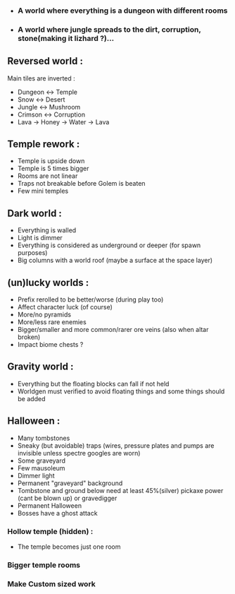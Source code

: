 * ### A world where everything is a dungeon with different rooms

* ### A world where jungle spreads to the dirt, corruption, stone(making it lizhard ?)...

## Reversed world :
Main tiles are inverted : 

* Dungeon <-> Temple
* Snow <-> Desert
* Jungle <-> Mushroom
* Crimson <-> Corruption
* Lava -> Honey -> Water -> Lava

## Temple rework : 
* Temple is upside down
* Temple is 5 times bigger
* Rooms are not linear
* Traps not breakable before Golem is beaten
* Few mini temples

## Dark world :
* Everything is walled
* Light is dimmer
* Everything is considered as underground or deeper (for spawn purposes)
* Big columns with a world roof (maybe a surface at the space layer)

## (un)lucky worlds :
* Prefix rerolled to be better/worse (during play too)
* Affect character luck (of course)
* More/no pyramids
* More/less rare enemies
* Bigger/smaller and more common/rarer ore veins (also when altar broken)
* Impact biome chests ?

## Gravity world :
* Everything but the floating blocks can fall if not held
* Worldgen must verified to avoid floating things and some things should be added

## Halloween :
* Many tombstones
* Sneaky (but avoidable) traps (wires, pressure plates and pumps are invisible unless spectre googles are worn)
* Some graveyard
* Few mausoleum
* Dimmer light
* Permanent "graveyard" background
* Tombstone and ground below need at least 45%(silver) pickaxe power (cant be blown up) or gravedigger
* Permanent Halloween
* Bosses have a ghost attack

### Hollow temple (hidden) :
* The temple becomes just one room

### Bigger temple rooms

### Make Custom sized work